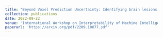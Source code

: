 ```yaml
---
title: "Beyond Voxel Prediction Uncertainty: Identifying brain lesions you can trust"
collection: publications
date: 2022-09-22
venue: 'International Workshop on Interpretability of Machine Intelligence in Medical Image Computing, MICCAI 2022'
paperurl: 'https://arxiv.org/pdf/2209.10877.pdf'
---
```

